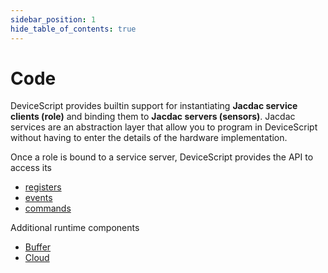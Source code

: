 ```yaml
---
sidebar_position: 1
hide_table_of_contents: true
---
```


# Code

DeviceScript provides builtin support for instantiating **Jacdac service clients (role)**
and binding them to **Jacdac servers (sensors)**. Jacdac services are an abstraction layer that allow you to program in DeviceScript without having to enter the details of the hardware implementation.

Once a role is bound to a service server, DeviceScript provides the API to access its

-   [registers](/api/core/registers)
-   [events](/api/core/events)
-   [commands](/api/core/commands)

Additional runtime components

-   [Buffer](/api/core/buffers)
-   [Cloud](/api/core/cloud)
